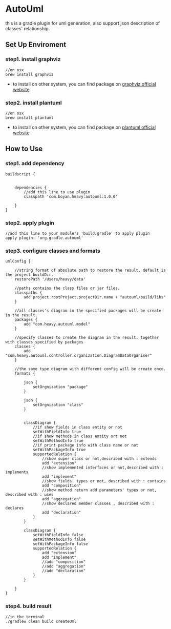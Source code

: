 # AutoUml
this is a gradle plugin for uml generation, also support json description of classes' relationship.

## Set Up Enviroment

### step1. install graphviz

```
//on osx
brew install graphviz
``` 
* to install on other system, you can find package on
[graphviz official website](http://www.graphviz.org/Download..php)

### step2. install plantuml

```
//on osx
brew install plantuml
```

* to install on other system, you can find package on
[plantuml official website](http://plantuml.com/download)

## How to Use

### step1. add dependency

```
buildscript {


    dependencies {
        //add this line to use plugin
        classpath 'com.boyan.heavy:autouml:1.0.0'

    }
}

```

### step2. apply plugin

```
//add this line to your module's 'build.gradle' to apply plugin
apply plugin: 'org.gradle.autouml'

```

### step3. configure classes and formats

```
umlConfig {

    //string format of absolute path to restore the result, default is the project buildDir.
    restorePath '/Users/heavy/data'

    //paths contains the class files or jar files.
    classpaths {
        add project.rootProject.projectDir.name + "autouml/build/libs"
    }

    //all classes's diagram in the specified packages will be create in the result.
    packages {
        add "com.heavy.autouml.model"
    }

    //specify classes to create the diagram in the result. together with classes specified by packages
    classes {
        add "com.heavy.autouml.controller.organization.DiagramDataOrganiser"
    }

    //the same type diagram with different config will be create once.
    formats {

        json {
            setOrgnization "package"
        }

        json {
            setOrgnization "class"
        }


        classDiagram {
            //if show fields in class entity or not
            setWithFieldInfo true
            //if show methods in class entity ort not
            setWithMethodInfo true
            //if print package info with class name or not
            setWithPackageInfo true
            supportedRelation {
                //show super class or not,described with : extends
                add "extension"
                //show implemented interfaces or not,described with : implements
                add "implement"
                //show fields' types or not, described with : contains
                add "composition"
                //show method return add parameters' types or not, described with : uses
                add "aggregation"
                //show declared member classes , described with : declares
                add "declaration"
            }
        }

        classDiagram {
            setWithFieldInfo false
            setWithMethodInfo false
            setWithPackageInfo false
            supportedRelation {
                add "extension"
                add "implement"
                //add "composition"
                //add "aggregation"
                //add "declaration"
            }
        }

    }
}

```

### step4. build result

```
//in the terminal
./gradlew clean build createUml

```
